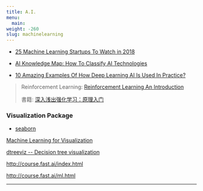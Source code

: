 ```yaml
---
title: A.I.
menu:
  main:
weight: -260
slug: machinelearning
---
```

- [25 Machine Learning Startups To Watch in 2018](https://www.forbes.com/sites/louiscolumbus/2018/08/26/25-machine-learning-startups-to-watch-in-2018/#1e7bffd66f99)

- [AI Knowledge Map: How To Classify AI Technologies](https://www.forbes.com/sites/cognitiveworld/2018/08/22/ai-knowledge-map-how-to-classify-ai-technologies/#51bc3f257773)

- [10 Amazing Examples Of How Deep Learning AI Is Used In Practice?](https://www.forbes.com/sites/bernardmarr/2018/08/20/10-amazing-examples-of-how-deep-learning-ai-is-used-in-practice/#2ab75d47f98a)

> Reinforcement Learning:
> [Reinforcement Learning An Introduction](http://incompleteideas.net/book/bookdraft2017nov5.pdf)
>
> 書籍: [深入浅出强化学习：原理入门](https://item.jd.com/12261093.html)
>

### Visualization Package
- [seaborn](https://seaborn.pydata.org/index.html)

[Machine Learning for Visualization](https://medium.com/@enjalot/machine-learning-for-visualization-927a9dff1cab)

[dtreeviz -- Decision tree visualization](https://github.com/parrt/dtreeviz)

http://course.fast.ai/index.html

http://course.fast.ai/ml.html



---
